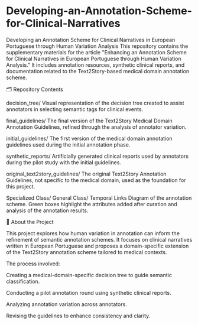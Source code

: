 # Developing-an-Annotation-Scheme-for-Clinical-Narratives
Developing an Annotation Scheme for Clinical Narratives in European Portuguese through Human Variation Analysis
This repository contains the supplementary materials for the article "Enhancing an Annotation Scheme for Clinical Narratives in European Portuguese through Human Variation Analysis." It includes annotation resources, synthetic clinical reports, and documentation related to the Text2Story-based medical domain annotation scheme.

🗂️ Repository Contents

decision_tree/
Visual representation of the decision tree created to assist annotators in selecting semantic tags for clinical events.

final_guidelines/
The final version of the Text2Story Medical Domain Annotation Guidelines, refined through the analysis of annotator variation.

initial_guidelines/
The first version of the medical domain annotation guidelines used during the initial annotation phase.

synthetic_reports/
Artificially generated clinical reports used by annotators during the pilot study with the initial guidelines.

original_text2story_guidelines/
The original Text2Story Annotation Guidelines, not specific to the medical domain, used as the foundation for this project.

Specialized Class/ General Class/ Temporal Links
Diagram of the annotation scheme. Green boxes highlight the attributes added after curation and analysis of the annotation results.

📄 About the Project

This project explores how human variation in annotation can inform the refinement of semantic annotation schemes. It focuses on clinical narratives written in European Portuguese and proposes a domain-specific extension of the Text2Story annotation scheme tailored to medical contexts.

The process involved:

Creating a medical-domain-specific decision tree to guide semantic classification.

Conducting a pilot annotation round using synthetic clinical reports.

Analyzing annotation variation across annotators.

Revising the guidelines to enhance consistency and clarity.
